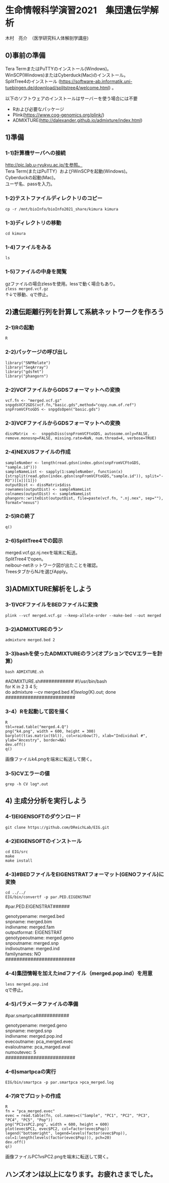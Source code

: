 # 生命情報科学演習2021　集団遺伝学解析
木村　亮介　（医学研究科人体解剖学講座)

## 0)事前の準備
Tera TermまたはPuTTYのインストール(Windows)。  
WinSCP(Windows)またはCyberduck(Mac)のインストール。  
SplitTree4のインストール (https://software-ab.informatik.uni-tuebingen.de/download/splitstree4/welcome.html)
。

以下のソフトウェアのインストールはサーバーを使う場合には不要
* Rおよび必要なパッケージ
* Plink(https://www.cog-genomics.org/plink/)
* ADMIXTURE(http://dalexander.github.io/admixture/index.html)

## 1)準備

### 1-1)計算機サーバへの接続
http://pjc.lab.u-ryukyu.ac.jp/を参照。  
Tera Term(またはPuTTY）およびWinSCPを起動(Windows)。  
Cyberduckの起動(Mac)。  
ユーザ名、passを入力。  

### 1-2)テストファイルディレクトリのコピー
```cp -r /mnt/bioInfo/bioInfo2021_share/kimura kimura```

### 1-3)ディレクトリの移動
```cd kimura```

### 1-4)ファイルをみる
```ls```

### 1-5)ファイルの中身を閲覧
gzファイルの場合zlessを使用。lessで動く場合もあり。  
```zless merged.vcf.gz```  
↑↓で移動、qで停止。

## 2)遺伝距離行列を計算して系統ネットワークを作ろう

### 2-1)Rの起動
```R```

### 2-2)パッケージの呼び出し
```
library("SNPRelate")
library("SeqArray")
library("gdsfmt")
library("phangorn")
```

### 2-2)VCFファイルからGDSフォーマットへの変換
```
vcf.fn <- "merged.vcf.gz"
snpgdsVCF2GDS(vcf.fn,"basic.gds",method="copy.num.of.ref")
snpFromVCFtoGDS <- snpgdsOpen("basic.gds")
```

### 2-3)VCFファイルからGDSフォーマットへの変換
```
dissMatrix  <-  snpgdsDiss(snpFromVCFtoGDS, autosome.only=FALSE, remove.monosnp=FALSE, missing.rate=NaN, num.thread=4, verbose=TRUE)
```

### 2-4)NEXUSファイルの作成
```
sampleNumber <- length(read.gdsn(index.gdsn(snpFromVCFtoGDS, "sample.id")))
sampleNameList <- sapply(1:sampleNumber, function(x){strsplit(read.gdsn(index.gdsn(snpFromVCFtoGDS,"sample.id")), split="-M3")[[x]][1]})
outputDist <- dissMatrix$diss
rownames(outputDist) <- sampleNameList
colnames(outputDist) <- sampleNameList
phangorn::writeDist(outputDist, file=paste(vcf.fn, ".nj.nex", sep=""), format="nexus")
```

### 2-5)Rの終了
```q()```

### 2-6)SplitTree4での図示
merged.vcf.gz.nj.nexを端末に転送。  
SplitTree4でopen。  
neibour-netネットワーク図が出たことを確認。  
TreesタブからNJを選びApply。  

## 3)ADMIXTURE解析をしよう

### 3-1)VCFファイルをBEDファイルに変換
```plink --vcf merged.vcf.gz --keep-allele-order --make-bed --out merged```

### 3-2)ADMIXTUREのラン
```admixture merged.bed 2```

### 3-3)bashを使ったADMIXTUREのラン(オプションでCVエラーを計算）
```bash ADMIXTURE.sh```

#ADMIXTURE.sh############
#!/usr/bin/bash  
for K in 2 3 4 5;  
do admixture --cv merged.bed $K | tee log${K}.out; done
#########################

### 3-4）Rを起動して図を描く
```
R
tbl=read.table("merged.4.Q")
png("k4.png", width = 600, height = 300)
barplot(t(as.matrix(tbl)), col=rainbow(7), xlab="Individual #", ylab="Ancestry", border=NA)
dev.off()
q()
```
画像ファイルk4.pngを端末に転送して開く。

### 3-5)CVエラーの値
```grep -h CV log*.out```

## 4) 主成分分析を実行しよう

### 4-1)EIGENSOFTのダウンロード
```git clone https://github.com/DReichLab/EIG.git```

### 4-2)EIGENSOFTのインストール
```
cd EIG/src
make
make install
```

### 4-3)#BEDファイルをEIGENSTRATフォーマット(GENOファイル)に変換
```
cd ../../
EIG/bin/convertf -p par.PED.EIGENSTRAT
```
#par.PED.EIGENSTRAT######

genotypename:    merged.bed  
snpname:         merged.bim  
indivname:       merged.fam  
outputformat:    EIGENSTRAT  
genotypeoutname: merged.geno  
snpoutname:      merged.snp  
indivoutname:    merged.ind  
familynames:     NO  
#########################

### 4-4)集団情報を加えたindファイル（merged.pop.ind）を用意
```less merged.pop.ind```  
qで停止。

### 4-5)パラメータファイルの準備

#par.smartpca############  

genotypename:    merged.geno  
snpname:         merged.snp  
indivname:       merged.pop.ind  
evecoutname:     pca_merged.evec  
evaloutname:     pca_marged.eval  
numoutevec:      5  
#########################

### 4-6)smartpcaの実行
```EIG/bin/smartpca -p par.smartpca >pca_merged.log```

### 4-7)Rでプロットの作成
```
R
fn = "pca_merged.evec"
evec = read.table(fn, col.names=c("Sample", "PC1", "PC2", "PC3", "PC4", "PC5", "Pop"))
png("PC1vsPC2.png", width = 600, height = 600)
plot(evec$PC1, evec$PC2, col=factor(evec$Pop))
legend("bottomright", legend=levels(factor(evec$Pop)), col=1:length(levels(factor(evec$Pop))), pch=20)
dev.off()
q()
```
画像ファイルPC1vsPC2.pngを端末に転送して開く。


## ハンズオンは以上になります。お疲れさまでした。
